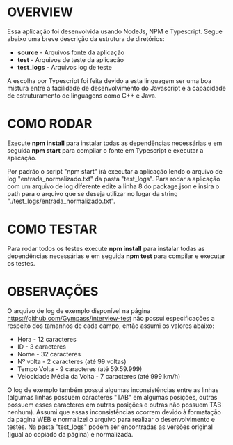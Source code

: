 # OVERVIEW
Essa aplicação foi desenvolvida usando NodeJs, NPM e Typescript. Segue abaixo uma breve descrição da estrutura de diretórios:
* **source** - Arquivos fonte da aplicação
* **test** - Arquivos de teste da aplicação
* **test_logs** - Arquivos log de teste

A escolha por Typescript foi feita devido a esta linguagem ser uma boa mistura entre a facilidade de desenvolvimento do Javascript e a capacidade de estruturamento de linguagens como C++ e Java.


# COMO RODAR
Execute **npm install** para instalar todas as dependências necessárias e em seguida **npm start** para compilar o fonte em Typescript e executar a aplicação.

Por padrão o script "npm start" irá executar a aplicação lendo o arquivo de log "entrada_normalizado.txt" da pasta "test_logs". Para rodar a aplicação com um arquivo de log diferente edite a linha 8 do package.json e insira o path para o arquivo que se deseja utilizar no lugar da string "./test_logs/entrada_normalizado.txt".


# COMO TESTAR
Para rodar todos os testes execute **npm install** para instalar todas as dependências necessárias e em seguida **npm test** para compilar e executar os testes.

# OBSERVAÇÕES
O arquivo de log de exemplo disponível na página https://github.com/Gympass/interview-test não possui especificações a respeito dos tamanhos de cada campo, então assumi os valores abaixo:
* Hora - 12 caracteres
* ID - 3 caracteres
* Nome - 32 caracteres
* Nº volta - 2 caracteres (até 99 voltas)
* Tempo Volta - 9 caracteres (até 59:59.999)
* Velocidade Média da Volta - 7 caracteres (até 999 km/h)

O log de exemplo também possui algumas inconsistências entre as linhas (algumas linhas possuem caracteres "TAB" em algumas posições, outras possuem esses caracteres em outras posições e outras não possuem TAB nenhum). Assumi que essas inconsistências ocorrem devido à formatação da página WEB e normalizei o arquivo para realizar o desenvolvimento e testes. Na pasta "test_logs" podem ser encontradas as versões original (igual ao copiado da página) e normalizada.
